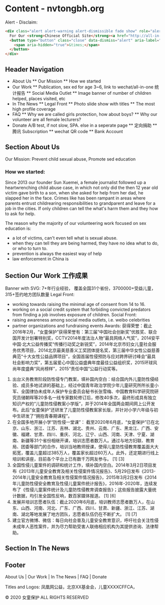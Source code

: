 # Content - nvtongbh.org
Alert - Disclaim: 
```html
<div class="alert alert-warning alert-dismissible fade show" role="alert">
  For Our <strong>Chinese Official Site</strong><a href="http://all-in-one.org.cn"></a>
  <button type="button" class="close" data-dismiss="alert" aria-label="Close">
    <span aria-hidden="true">&times;</span>
  </button>
</div>
```

## Header Navigation
* About Us
    ** Our Mission
    ** How we started
* Our Work
    ** Publication, sex ed for age 3~6, link to wechat/all-in-one 统计报告
    ** Social Media Outlet
    ** Image banner of number of children helped, places visited, etc
* In The News
    ** Legal Front
    ** Photo slide show with titles
    ** The most high profile coverage
* FAQ
    ** Why we are called girls protection, how about boys?
    ** Why our volunteer are all female lecturers?
* Donate A/B test, if not slow, SPA. else in a seperate page
    ** 定向捐助
    ** 腾讯 Subscription
    ** wechat QR code
    ** Bank Account

## Section About Us
Our Mission: Prevent child sexual abuse, Promote sed education

### How we started: 
Since 2013 our founder Sun Xuemei, a female journalist followed up a heartwrenching child abuse case, in which not only did the then 12 year old victim gave birth to a son, when she asked for help from her dad, he slapped her in the face. Crimes like has been rampant in areas where parents entrust childrearing responsibilities to grandparent and leave for a job in the cities. If only children can tell the what's harm them and they how to ask for help. 

The reason why the majority of our volunteering work focused on sex education is: 
- a lot of victims, can't even tell what is sexual abuse.
- when they can tell they are being harmed, they have no idea what to do, or who to turn to. 
- prevention is always the easiest way of help
- law enforcement in China is 



## Section Our Work 工作成果

Banner with SVG: 7+年行业经验， 覆盖全国31个省份，3700000+受益儿童，315+签约地方团队数量 
Legal Front:
- working towards raising the minimal age of consent from 14 to 16.
- working on a social credit system that forbiding convicted predators from finding a job involves exposure of children.
Social Front:
- raising awareness among social media outlets, i.e. weibo celebrities
- partner organizations and fundraising events
Awards: 
获得荣誉：截止2016年2月，“女童保护”获得荣誉有：第三届“中国社会创新奖”优胜奖、联合国开发计划署特别奖，CCTV2014年度法治人物“最具网络人气奖”，2014安平中国·北大公益传播奖“传播行动奖之新锐奖”，2014年北京市妇女儿童社会服务优秀项目，2014北京最美慈善义工奖团体提名奖，第三届中华女性公益慈善典范“十大女性公益品牌项目”，全国首届性侵预防与应对跨界研讨峰会“最具社会影响力奖”，第五届爱心中国公益盛典年度最佳公益组织奖，2015环球风尚年度盛典“风尚榜样”，2015“责任中国”公益行动奖等。



1. 出台义务教育阶段防性侵专门教案，填补国内空白：结合国内外儿童防性侵经验、成员多地试讲的基础上，经过中国青年政治学院少年儿童研究所所长童小军、全国律协未成年人保护专业委员会秘书长张雪梅、中国教育科学研究院研究员储朝晖等20多名一线专家数轮修订后，修改40多次，最终形成具有独立知识产权的“儿童防性侵教案小学版”，并于2014年全国两会期间网上公开发布。此后“女童保护”还研发了儿童防性侵教案家长版，并针对小学六年级与初中生研发了“拥抱青春期课程”。
2. 在全国多地开展小学“防性侵一堂课”： 截至2020年6月底，“女童保护”已在北京、山东、浙江、江苏、吉林、湖北、贵州、云南、广东、黑龙江、广西、安徽、福建、甘肃、四川、重庆、河北、辽宁、山西、河南、天津、宁夏、湖南、新疆等31个省份相继开课，培训志愿者数万人。通过与地方妇联、教育局、团委等部门的合作，培训当地教师授课，使得儿童防性侵教育覆盖面大大拓宽，覆盖儿童超过385万人，覆盖家长超过60万人。此外，还定期进行线上培训和讲座，目前各个平台上已有数千万网友参与。 [1]  [3] 
3. 全国性侵儿童案件的调研和统计工作，填补国内空白。2014年3月2日项目发布《2013年儿童安全教育及相关性侵案件情况报告》、5月29日发布《2013-2014年儿童安全教育及相关性侵案件情况报告》，2015年3月2日发布《2014年儿童防性侵安全教育及性侵儿童案件统计报告》，2016年-2020年，连续发布了《性侵儿童案件统计及儿童防性侵教育调查报告》；这些报告披露大量统计数据，均引发全国性反响，数百家媒体报道。 [1]  [6] 
4. 发展并培训志愿者队伍：截止2020年6月底，培训教师志愿者数万人，在山东、山西、河南、河北、广东、广西、四川、甘肃、新疆、浙江、江苏、湖南、湖北等地发展了地方团队，志愿者队伍仍在不断扩大。 [1]  [7] 
5. 建立官方微博、微信：每日向社会普及儿童安全教育意识，呼吁社会关注性侵未成年人恶性案件，并为尽力帮助受害人联络相应机构为其提供咨询、法律帮助。

## Section In The News





## Footer

About Us | Our Work | In The News | FAQ | Donate 

Titles and Logos: 凤凰网公益，北京XX基金会，儿童XXXXCFFCA， 

© 2020 女童保护 ALL RIGHTS RESERVED





